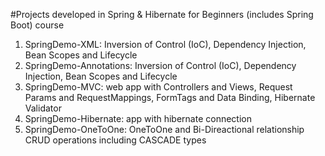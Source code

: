 #Projects developed in Spring & Hibernate for Beginners (includes Spring Boot) course

1. SpringDemo-XML: Inversion of Control (IoC), Dependency Injection, Bean Scopes and Lifecycle
2. SpringDemo-Annotations: Inversion of Control (IoC), Dependency Injection, Bean Scopes and Lifecycle
3. SpringDemo-MVC: web app with Controllers and Views, Request Params and RequestMappings, FormTags and Data Binding, Hibernate Validator
4. SpringDemo-Hibernate: app with hibernate connection
4. SpringDemo-OneToOne: OneToOne and Bi-Direactional relationship CRUD operations including CASCADE types